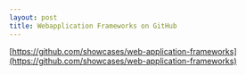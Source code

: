 ```yaml
---
layout: post
title: Webapplication Frameworks on GitHub
---
```

[https://github.com/showcases/web-application-frameworks](https://github.com/showcases/web-application-frameworks)
